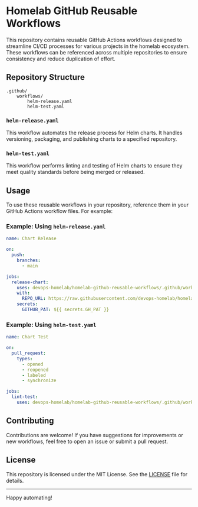 # Homelab GitHub Reusable Workflows

This repository contains reusable GitHub Actions workflows designed to streamline CI/CD processes for various projects in the homelab ecosystem. These workflows can be referenced across multiple repositories to ensure consistency and reduce duplication of effort.

## Repository Structure

```
.github/
    workflows/
        helm-release.yaml
        helm-test.yaml
```

### `helm-release.yaml`
This workflow automates the release process for Helm charts. It handles versioning, packaging, and publishing charts to a specified repository.

### `helm-test.yaml`
This workflow performs linting and testing of Helm charts to ensure they meet quality standards before being merged or released.

## Usage

To use these reusable workflows in your repository, reference them in your GitHub Actions workflow files. For example:

### Example: Using `helm-release.yaml`
```yaml
name: Chart Release

on:
  push:
    branches:
      - main

jobs:
  release-chart:
    uses: devops-homelab/homelab-github-reusable-workflows/.github/workflows/helm-release.yaml@main
    with:
      REPO_URL: https://raw.githubusercontent.com/devops-homelab/homelab-helm-charts/gh-pages
    secrets:
      GITHUB_PAT: ${{ secrets.GH_PAT }}
```

### Example: Using `helm-test.yaml`
```yaml
name: Chart Test

on:
  pull_request:
    types:
      - opened
      - reopened
      - labeled
      - synchronize

jobs:
  lint-test:
    uses: devops-homelab/homelab-github-reusable-workflows/.github/workflows/helm-test.yaml@main
```

## Contributing

Contributions are welcome! If you have suggestions for improvements or new workflows, feel free to open an issue or submit a pull request.

## License

This repository is licensed under the MIT License. See the [LICENSE](LICENSE) file for details.

---

Happy automating!
